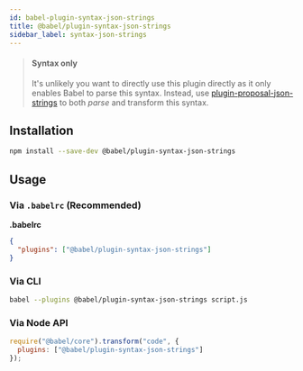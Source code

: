 ```yaml
---
id: babel-plugin-syntax-json-strings
title: @babel/plugin-syntax-json-strings
sidebar_label: syntax-json-strings
---
```


> #### Syntax only
>
> It's unlikely you want to directly use this plugin directly as it only enables Babel to parse this syntax. Instead, use [plugin-proposal-json-strings](babeljs.io/docs/en/plugin-proposal-json-strings.md) to both _parse_ and transform this syntax.

## Installation

```sh
npm install --save-dev @babel/plugin-syntax-json-strings
```

## Usage

### Via `.babelrc` (Recommended)

**.babelrc**

```json
{
  "plugins": ["@babel/plugin-syntax-json-strings"]
}
```

### Via CLI

```sh
babel --plugins @babel/plugin-syntax-json-strings script.js
```

### Via Node API

```javascript
require("@babel/core").transform("code", {
  plugins: ["@babel/plugin-syntax-json-strings"]
});
```

